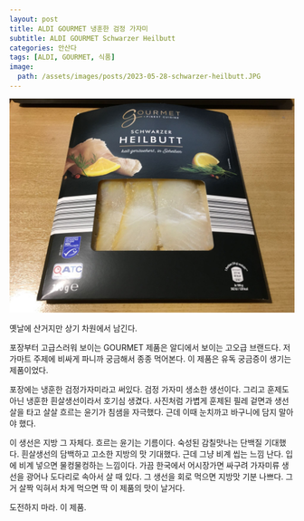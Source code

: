 ```yaml
---
layout: post
title: ALDI GOURMET 냉훈한 검정 가자미
subtitle: ALDI GOURMET Schwarzer Heilbutt
categories: 안산다
tags: [ALDI, GOURMET, 식품]
image:
  path: /assets/images/posts/2023-05-28-schwarzer-heilbutt.JPG
---
```


![Schwarzer Heilbutt](/assets/images/posts/2023-05-28-schwarzer-heilbutt.JPG)

옛날에 산거지만 상기 차원에서 남긴다.

포장부터 고급스러워 보이는 GOURMET 제품은 알디에서 보이는 고오급 브랜드다. 저가마트 주제에 비싸게 파니까 궁금해서 종종 먹어본다. 이 제품은 유독 궁금증이 생기는 제품이었다.

포장에는 냉훈한 검정가자미라고 써있다. 검정 가자미 생소한 생선이다. 그리고 훈제도 아닌 냉훈한 흰살생선이라서 호기심 생겼다. 사진처럼 가볍게 훈제된 필레 겉면과 생선 살을 타고 살살 흐르는 윤기가 침샘을 자극했다. 근데 이때 눈치까고 바구니에 담지 말아야 했다.

이 생선은 지방 그 자체다. 흐르는 윤기는 기름이다. 숙성된 감칠맛나는 단백질 기대했다. 흰살생선의 담백하고 고소한 지방의 맛 기대했다. 근데 그냥 비계 씹는 느낌 난다. 입에 비계 넣으면 물컹물컹하는 느낌이다. 가끔 한국에서 어시장가면 싸구려 가자미류 생선을 광어나 도다리로 속아서 살 때 있다. 그 생선을 회로 먹으면 지방맛 기분 나쁘다. 그거 살짝 익혀서 차게 먹으면 딱 이 제품의 맛이 날거다.

도전하지 마라. 이 제품.
